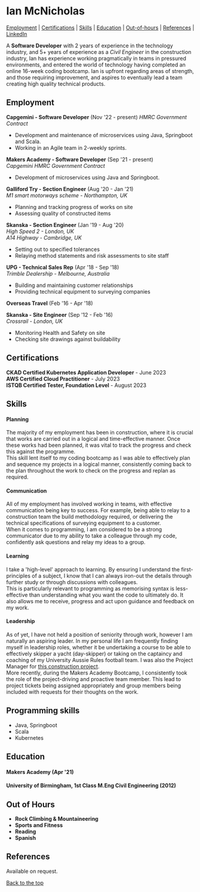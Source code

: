 # Ian McNicholas #

[Employment](#employment) | [Certifications](#certifications) | [Skills](#skills) | [Education](#education) | [Out-of-hours](#out-of-hours) | [References](#references) | [LinkedIn](https://www.linkedin.com/in/ian-mcnicholas-7a97a8175/)

A **Software Developer** with 2 years of experience in the technology industry, and 5+ years of experience as a *Civil Engineer* in the construction industry, Ian has experience working pragmatically in teams in pressured environments, and entered the world of technology having completed an online 16-week coding bootcamp. Ian is upfront regarding areas of strength, and those requiring improvement, and aspires to eventually lead a team creating high quality technical products.

## Employment

**Capgemini - Software Developer** (Nov '22 - present)
*HMRC Government Contract*  
- Development and maintenance of microservices using Java, Springboot and Scala.
- Working in an Agile team in 2-weekly sprints. <br>

**Makers Academy - Software Developer** (Sep '21 - present)    
*Capgemini HMRC Government Contract*  
- Development of microservices using Java and Springboot.<br>

**Galliford Try - Section Engineer** (Aug '20 - Jan '21)    
*M1 smart motorways scheme - Northampton, UK*  
- Planning and tracking progress of works on site
- Assessing quality of constructed items<br>

**Skanska - Section Engineer** (Jan '19 - Aug '20)    
*High Speed 2 - London, UK* <br>
*A14 Highway - Cambridge, UK*
- Setting out to specified tolerances
- Relaying method statements and risk assessments to site staff<br>

**UPG - Technical Sales Rep** (Apr '18 - Sep '18)   
*Trimble Dealership - Melbourne, Australia*
- Building and maintaining customer relationships
- Providing technical equipment to surveying companies<br>

**Overseas Travel** (Feb '16 - Apr '18)

**Skanska - Site Engineer** (Sep '12 - Feb '16)    
*Crossrail - London, UK*
- Monitoring Health and Safety on site
- Checking site drawings against buildability


## Certifications

**CKAD Certified Kubernetes Application Developer** - June 2023 <br>
**AWS Certified Cloud Practitioner** - July 2023 <br>
**ISTQB Certified Tester, Foundation Level** - August 2023


## Skills

#### Planning

The majority of my employment has been in construction, where it is crucial that works are carried out in a logical and time-effective manner.  Once these works had been planned, it was vital to track the progress and check this against the programme.  
This skill lent itself to my coding bootcamp as I was able to effectively plan and sequence my projects in a logical manner, consistently coming back to the plan throughout the work to check on the progress and replan as required.

#### Communication

All of my employment has involved working in teams, with effective communication being key to success.  For example, being able to relay to a construction team the build methodology required, or delivering the technical specifications of surveying equipment to a customer.  
When it comes to programming, I am considered to be a strong communicator due to my ability to take a colleague through my code, confidently ask questions and relay my ideas to a group.

#### Learning

I take a 'high-level' approach to learning.  By ensuring I understand the first-principles of a subject, I know that I can always iron-out the details through further study or through discussions with colleagues.  
This is particularly relevant to programming as memorising syntax is less-effective than understanding what you want the code to ultimately do.  It also allows me to receive, progress and act upon guidance and feedback on my work.

#### Leadership

As of yet, I have not held a position of seniority through work, however I am naturally an aspiring leader.  In my personal life I am frequently finding myself in leadership roles, whether it be undertaking a course to be able to effectively skipper a yacht (day-skipper) or taking on the captaincy and coaching of my University Aussie Rules football team.  I was also the Project Manager for [this construction project](https://user-images.githubusercontent.com/75983723/118269844-1d636480-b4b7-11eb-9ef1-7033c0a85b42.jpeg).  
More recently, during the Makers Academy Bootcamp, I consistently took the role of the project-driving and proactive team member.  This lead to project tickets being assigned appropriately and group members being included with requests for their thoughts on the work.

## Programming skills

- Java, Springboot
- Scala
- Kubernetes
  
## Education

#### Makers Academy (Apr '21)

#### University of Birmingham, 1st Class M.Eng Civil Engineering (2012)


## Out of Hours

* **Rock Climbing & Mountaineering**
* **Sports and Fitness**
* **Reading**
* **Spanish**

## References
Available on request.

[Back to the top](#ian-mcnicholas)
